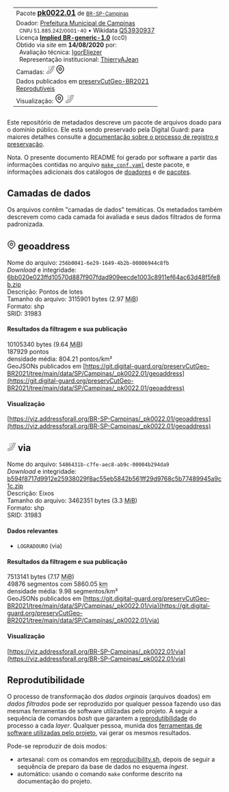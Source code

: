 <aside>
<table align="right" style="padding: 1em">
<tr><td>Pacote <a target="_git" title="link canônico para o git deste pacote" href="https://git.digital-guard.org/preserv-BR/blob/main/data/SP/Campinas/_pk0022.01"><big><b>pk0022.01</b></big></a> de <small><a target="_osmcodes" title="Jurisdição" href="https://afa.codes/BR-SP-Campinas">BR-SP-Campinas</a></small>
</td></tr>
<tr><td>
Doador: <a rel="external" target="_doador" href="http://www.campinas.sp.gov.br/">Prefeitura Municipal de Campinas</a>
<br/>&nbsp; <small>CNPJ 51.885.242/0001-40</small> • Wikidata <a rel="external" target="_doador" title="link descritor Wikidata do doador" href="https://www.wikidata.org/wiki/Q53930937">Q53930937</a></small><br/>
Licença <a rel="external" target="_doador" href="https://git.digital-guard.org/licenses/blob/master/reports/implied-br-generic-v1.md"><b>Implied BR-generic-1.0</b></a> (cc0)<br/>
Obtido via <i>site</i> em <b>14/08/2020</b> por:
<br/>&nbsp; Avaliação técnica: <a rel="external" target="_gitPerson" title="usuário Git" href="https://github.com/IgorEliezer">IgorEliezer</a>
<br/>&nbsp; Representação institucional: <a rel="external" target="_gitPerson" title="usuário Git" href="https://github.com/ThierryAJean">ThierryAJean</a><br/>
</td></tr>
<tr><td>Camadas: <a title="via" href="#-via"><img src="https://raw.githubusercontent.com/digital-guard/preserv/main/docs/assets/layerIcon-via.png" alt="via" width="20"/></a> <a title="geoaddress" href="#-geoaddress"><img src="https://raw.githubusercontent.com/digital-guard/preserv/main/docs/assets/layerIcon-geoaddress.png" alt="geoaddress" width="20"/></a> </td></tr>
<tr><td>Dados publicados em <a href="https://git.digital-guard.org/preservCutGeo-BR2021/tree/main/data/SP/Campinas/_pk0022.01">preservCutGeo-BR2021</a><br/><a href="#reprodutibilidade">Reprodutíveis</a></td></tr>
<tr><td>Visualização: <a title="geoaddress" href="https://viz.addressforall.org/BR-SP-Campinas/_pk0022.01/geoaddress"><img src="https://raw.githubusercontent.com/digital-guard/preserv/main/docs/assets/layerIcon-geoaddress.png" alt="geoaddress" width="20"/></a> <a title="via" href="https://viz.addressforall.org/BR-SP-Campinas/_pk0022.01/via"><img src="https://raw.githubusercontent.com/digital-guard/preserv/main/docs/assets/layerIcon-via.png" alt="via" width="20"/></a> </td></tr>
</table>
</aside>

<section>

Este repositório de metadados descreve um pacote de arquivos doado para o domínio público. Ele está sendo preservado pela Digital Guard: para maiores detalhes consulte a [documentação sobre o processo de registro e preservação](https://wiki.addressforall.org/doc/Documentação_Digital-guard).

Nota. O presente documento README foi gerado por software a partir das informações contidas no arquivo [`make_conf.yaml`](https://git.digital-guard.org/preserv-BR/blob/main/data/SP/Campinas/_pk0022.01/make_conf.yaml) deste pacote, e informações adicionais dos catálogos de [doadores](https://git.digital-guard.org/preserv-BR/blob/main/data/donor.csv) e de [pacotes](https://git.digital-guard.org/preserv-BR/blob/main/data/donatedPack.csv).

# Camadas de dados

Os arquivos contêm "camadas de dados" temáticas. Os metadados também descrevem como cada camada foi avaliada e seus dados filtrados de forma padronizada.

## <img src="https://raw.githubusercontent.com/digital-guard/preserv/main/docs/assets/layerIcon-geoaddress.png" alt="geoaddress" width="20"/> geoaddress

Nome do arquivo: `256b0041-6e29-1649-4b2b-00006944c8fb`<br/>*Download* e integridade: [6bb020e023ffd10570d887f907fdad909eecde1003c8911ef64ac63d48f5fe8b.zip](http://dl.digital-guard.org/6bb020e023ffd10570d887f907fdad909eecde1003c8911ef64ac63d48f5fe8b.zip)<br/>Descrição: Pontos de lotes<br/>Tamanho do arquivo: 3115901 bytes (2.97 <abbr title="mebibyte">MiB</abbr>)<br/>Formato: shp<br/>SRID: 31983

#### Resultados da filtragem e sua publicação
10105340 bytes (9.64 <abbr title="mebibyte">MiB</abbr>)<br/>187929 pontos<br/>densidade média: 804.21 pontos/km²<br/>GeoJSONs publicados em [https://git.digital-guard.org/preservCutGeo-BR2021/tree/main/data/SP/Campinas/_pk0022.01/geoaddress](https://git.digital-guard.org/preservCutGeo-BR2021/tree/main/data/SP/Campinas/_pk0022.01/geoaddress)

#### Visualização
[https://viz.addressforall.org/BR-SP-Campinas/_pk0022.01/geoaddress](https://viz.addressforall.org/BR-SP-Campinas/_pk0022.01/geoaddress)
## <img src="https://raw.githubusercontent.com/digital-guard/preserv/main/docs/assets/layerIcon-via.png" alt="via" width="20"/> via

Nome do arquivo: `5486431b-c7fe-aec8-ab9c-00004b294da9`<br/>*Download* e integridade: [b594f8717d9912e25938029f8ac55eb5842b561ff29d9768c5b77489945a9c1c.zip](http://dl.digital-guard.org/b594f8717d9912e25938029f8ac55eb5842b561ff29d9768c5b77489945a9c1c.zip)<br/>Descrição: Eixos<br/>Tamanho do arquivo: 3462351 bytes (3.3 <abbr title="mebibyte">MiB</abbr>)<br/>Formato: shp<br/>SRID: 31983

#### Dados relevantes
* `LOGRADOURO` (via)

#### Resultados da filtragem e sua publicação
7513141 bytes (7.17 <abbr title="mebibyte">MiB</abbr>)<br/>49876 segmentos com 5860.05 <abbr title="quilômetros">km</abbr><br/>densidade média: 9.98 segmentos/km²<br/>GeoJSONs publicados em [https://git.digital-guard.org/preservCutGeo-BR2021/tree/main/data/SP/Campinas/_pk0022.01/via](https://git.digital-guard.org/preservCutGeo-BR2021/tree/main/data/SP/Campinas/_pk0022.01/via)

#### Visualização
[https://viz.addressforall.org/BR-SP-Campinas/_pk0022.01/via](https://viz.addressforall.org/BR-SP-Campinas/_pk0022.01/via)

</section>
<section>

# Reprodutibilidade

O processo de transformação dos *dados orginais* (arquivos doados) em *dados filtrados* pode ser reproduzido por qualquer pessoa fazendo uso das mesmas ferramentas de software utilizadas pelo projeto. A seguir a sequência de comandos *bash* que garantem a [reprodutibilidade](https://en.wikipedia.org/wiki/Reproducibility) do processo a cada *layer*. Qualquer pessoa, munida dos [ferramentas de software utilizadas pelo projeto](https://git.AddressForAll.org/suporte/blob/master/docs/pt/infra.md#ambientes-e-ferramentas-de-uso-geral), vai gerar os mesmos resultados.

Pode-se reproduzir de dois modos:
* artesanal: com os comandos em [reproducibility.sh](https://git.digital-guard.org/preserv-BR/blob/main/data/SP/Campinas/_pk0022.01/reproducibility.sh), depois de seguir a sequência de preparo da base de dados no esquema *ingest*.
* automático: usando o comando `make` conforme descrito na documentação do projeto.

</section>

